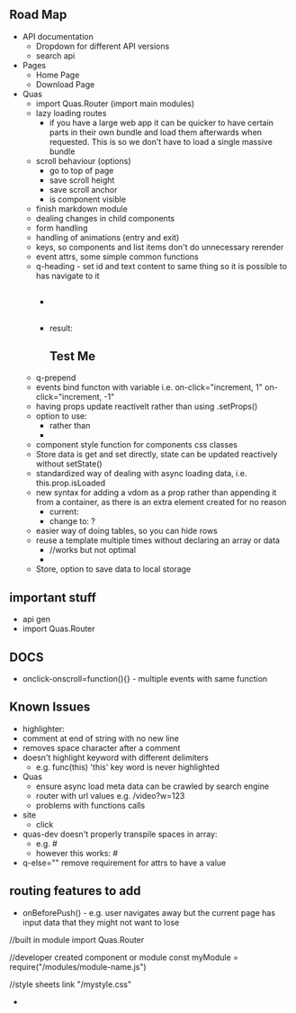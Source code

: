 ## Road Map
* API documentation
  * Dropdown for different API versions
  * search api
* Pages
  * Home Page
  * Download Page
* Quas
  * import Quas.Router (import main modules)
  * lazy loading routes
    * if you have a large web app it can be quicker to have certain parts in their own bundle and load them afterwards when requested. This is so we don't have to load a single massive bundle
  * scroll behaviour (options)
    * go to top of page
    * save scroll height
    * save scroll anchor
    * is component visible
  * finish markdown module
  * dealing changes in child components
  * form handling
  * handling of animations (entry and exit)
  * keys, so components and list items don't do unnecessary rerender
  * event attrs, some simple common functions
  * q-heading - set id and text content to same thing so it is possible to has navigate to it
    * <h2 q-heading="Test Me"></h2>
    * result: <h2 id="TestMe">Test Me</h2>
  * q-prepend
  * events  bind functon with variable i.e. on-click="increment, 1" on-click="increment, -1"
  * having props update reactivelt rather than using .setProps()
  * option to use:
    * <div .myClass #myID></div> rather than
    * <div class="myClass" id="myID"></div>
  * component style function for components css classes
  * Store data is get and set directly, state can be updated reactively without setState()
  * standardized way of dealing with async loading data, i.e. this.prop.isLoaded
  * new syntax for adding a vdom as a prop rather than appending it from a container, as there is an extra element created for no reason
    * current: <div q-append="{[vdom]}"></div><div q-append="{[vdom]}"></div>
    * change to: ?
  * easier way of doing tables, so you can hide rows
  * reuse a template multiple times without declaring an array or data
    * <div q-template-for="['myTemplate', [,,,]]"> //works but not optimal
    * <div q-template-for="['myTemplate', 4]">
  * Store, option to save data to local storage


## important stuff
* api gen
* import Quas.Router

## DOCS
  * onclick-onscroll=function(){} - multiple events with same function

## Known Issues
* highlighter:
 * comment at end of string with no new line
 * removes space character after a comment
 * doesn't highlight keyword with different delimiters
   * e.g. func(this) 'this' key word is never highlighted
* Quas
  * ensure async load meta data can be crawled by search engine
  * router with url values e.g. /video?w=123
  * problems with functions calls
* site
  * click
* quas-dev doesn't properly transpile spaces in array:
  * e.g. #<tr q-for-td="['item 1', 'item 2']">
  * however this works: #<tr q-for-td="myArray">
* q-else="" remove requirement for attrs to have a value

## routing features to add
* onBeforePush() - e.g. user navigates away but the current page has input data that they might not want to lose





//built in module
import Quas.Router

//developer created component or module
const myModule = require("/modules/module-name.js")

//style sheets
link "/mystyle.css"














-
